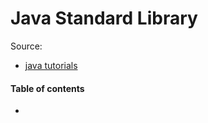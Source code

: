 # Java Standard Library

Source:
* [java tutorials](https://docs.oracle.com/javase/tutorial/tutorialLearningPaths.html)

#### Table of contents

* [](#)

&nbsp;
# 